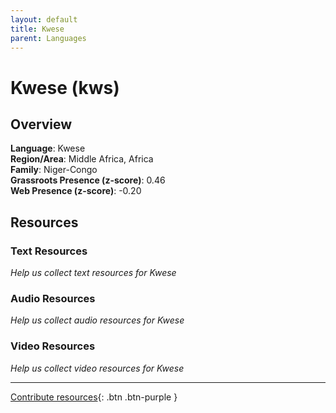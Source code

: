 ```yaml
---
layout: default
title: Kwese
parent: Languages
---
```


# Kwese (kws)

## Overview

**Language**: Kwese  
**Region/Area**: Middle Africa, Africa  
**Family**: Niger-Congo  
**Grassroots Presence (z-score)**: 0.46  
**Web Presence (z-score)**: -0.20  

## Resources

### Text Resources
*Help us collect text resources for Kwese*

### Audio Resources
*Help us collect audio resources for Kwese*

### Video Resources
*Help us collect video resources for Kwese*

---

[Contribute resources](https://forms.office.com/e/1SfLJx3u1r){: .btn .btn-purple }
